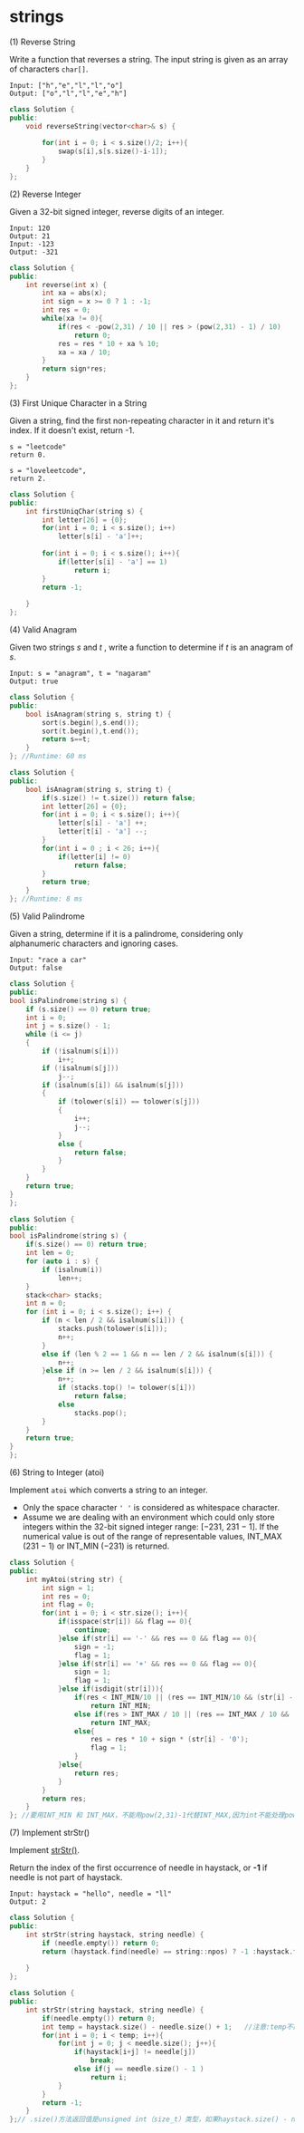 # strings

(1) Reverse String

Write a function that reverses a string. The input string is given as an array of characters `char[]`.

```
Input: ["h","e","l","l","o"]
Output: ["o","l","l","e","h"]
```

```C++
class Solution {
public:
    void reverseString(vector<char>& s) {
        
        for(int i = 0; i < s.size()/2; i++){
            swap(s[i],s[s.size()-i-1]);
        }
    }
};
```

(2) Reverse Integer

Given a 32-bit signed integer, reverse digits of an integer.

```
Input: 120
Output: 21
Input: -123
Output: -321
```

```C++
class Solution {
public:
    int reverse(int x) {
        int xa = abs(x);
        int sign = x >= 0 ? 1 : -1;
        int res = 0;
        while(xa != 0){
            if(res < -pow(2,31) / 10 || res > (pow(2,31) - 1) / 10)
                return 0;
            res = res * 10 + xa % 10;
            xa = xa / 10;
        }
        return sign*res;
    }
};
```

(3)  First Unique Character in a String

Given a string, find the first non-repeating character in it and return it's index. If it doesn't exist, return -1.

```
s = "leetcode"
return 0.

s = "loveleetcode",
return 2.
```

```C++
class Solution {
public:
    int firstUniqChar(string s) {
        int letter[26] = {0};
        for(int i = 0; i < s.size(); i++)
            letter[s[i] - 'a']++;
        
        for(int i = 0; i < s.size(); i++){
            if(letter[s[i] - 'a'] == 1)
                return i;
        }
        return -1;
            
    }
};
```

(4) Valid Anagram

Given two strings *s* and *t* , write a function to determine if *t* is an anagram of *s*.

```
Input: s = "anagram", t = "nagaram"
Output: true
```

```C++
class Solution {
public:
    bool isAnagram(string s, string t) {
        sort(s.begin(),s.end());
        sort(t.begin(),t.end());      
        return s==t;
    }
}; //Runtime: 60 ms
```

```C++
class Solution {
public:
    bool isAnagram(string s, string t) {
        if(s.size() != t.size()) return false;
        int letter[26] = {0};
        for(int i = 0; i < s.size(); i++){
            letter[s[i] - 'a'] ++;
            letter[t[i] - 'a'] --;
        }
        for(int i = 0 ; i < 26; i++){
            if(letter[i] != 0)
                return false;
        }
        return true;
    }
}; //Runtime: 8 ms
```

(5) Valid Palindrome

Given a string, determine if it is a palindrome, considering only alphanumeric characters and ignoring cases.

```
Input: "race a car"
Output: false
```

```C++
class Solution {
public:
bool isPalindrome(string s) {
	if (s.size() == 0) return true;
	int i = 0;
	int j = s.size() - 1;
	while (i <= j)
	{
		if (!isalnum(s[i]))
			i++;
		if (!isalnum(s[j]))
			j--;
		if (isalnum(s[i]) && isalnum(s[j]))
		{
			if (tolower(s[i]) == tolower(s[j]))
			{
				i++;
				j--;
			}
			else {
				return false;
			}
		}
	}
	return true;
}
};
```

```C++
class Solution {
public:
bool isPalindrome(string s) {
    if(s.size() == 0) return true;
	int len = 0;
	for (auto i : s) {
		if (isalnum(i))
			len++;
	}
	stack<char> stacks;
	int n = 0;
	for (int i = 0; i < s.size(); i++) {
		if (n < len / 2 && isalnum(s[i])) {
			stacks.push(tolower(s[i]));
			n++;
		}
		else if (len % 2 == 1 && n == len / 2 && isalnum(s[i])) {
			n++;
		}else if (n >= len / 2 && isalnum(s[i])) {
			n++;
			if (stacks.top() != tolower(s[i]))
				return false;
			else
				stacks.pop();
		}
	}
	return true;
}
};
```

(6) String to Integer (atoi)

Implement `atoi` which converts a string to an integer.

- Only the space character `' '` is considered as whitespace character.
- Assume we are dealing with an environment which could only store integers within the 32-bit signed integer range: [−231, 231 − 1]. If the numerical value is out of the range of representable values, INT_MAX (231 − 1) or INT_MIN (−231) is returned.

```C++
class Solution {
public:
    int myAtoi(string str) {
        int sign = 1;
        int res = 0;
        int flag = 0;
        for(int i = 0; i < str.size(); i++){
            if(isspace(str[i]) && flag == 0){
                continue;
            }else if(str[i] == '-' && res == 0 && flag == 0){
                sign = -1;
                flag = 1;
            }else if(str[i] == '+' && res == 0 && flag == 0){
                sign = 1;
                flag = 1;
            }else if(isdigit(str[i])){
                if(res < INT_MIN/10 || (res == INT_MIN/10 && (str[i] - '0') > 8))
                    return INT_MIN;
                else if(res > INT_MAX / 10 || (res == INT_MAX / 10 && (str[i] - '0') > 7))
                    return INT_MAX;
                else{
                    res = res * 10 + sign * (str[i] - '0');
                    flag = 1; 
                }                    
            }else{
                return res;
            }
        }
        return res;
    }
}; //要用INT_MIN 和 INT_MAX，不能用pow(2,31)-1代替INT_MAX,因为int不能处理pow(2,31)这个溢出的值。
```



(7) Implement strStr()

Implement [strStr()](http://www.cplusplus.com/reference/cstring/strstr/).

Return the index of the first occurrence of needle in haystack, or **-1** if needle is not part of haystack.

```
Input: haystack = "hello", needle = "ll"
Output: 2
```

```C++
class Solution {
public:
    int strStr(string haystack, string needle) {
        if (needle.empty()) return 0;
        return (haystack.find(needle) == string::npos) ? -1 :haystack.find(needle);
        
    }
};
```

```C++
class Solution {
public:
    int strStr(string haystack, string needle) {
        if(needle.empty()) return 0;
        int temp = haystack.size() - needle.size() + 1;   //注意:temp不能放在for循环中
        for(int i = 0; i < temp; i++){
            for(int j = 0; j < needle.size(); j++){
                if(haystack[i+j] != needle[j])
                    break;
                else if(j == needle.size() - 1 )
                    return i;
            }
        }
        return -1;
    }
};// .size()方法返回值是unsigned int（size_t）类型，如果haystack.size() - needle.size() + 1是负数的话，会变成正数。
```

